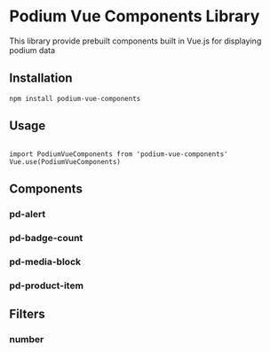 # Podium Vue Components Library


This library provide prebuilt components built in Vue.js for displaying podium data 

## Installation
```
npm install podium-vue-components
```

## Usage
```

import PodiumVueComponents from 'podium-vue-components'
Vue.use(PodiumVueComponents)

``` 

## Components
### pd-alert
### pd-badge-count
### pd-media-block
### pd-product-item

## Filters
### number